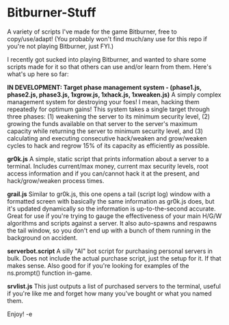 # Bitburner-Stuff
A variety of scripts I've made for the game Bitburner, free to copy/use/adapt! 
(You probably won't find much/any use for this repo if you're not playing Bitburner, just FYI.)

I recently got sucked into playing Bitburner, and wanted to share some scripts made for it so that others can use and/or learn from them. Here's what's up here so far: 

**IN DEVELOPMENT: Target phase management system - (phase1.js, phase2.js, phase3.js, 1xgrow.js, 1xhack.js, 1xweaken.js)**
A simply complex management system for destroying your foes! I mean, hacking them repeatedly for optimum gains! This system takes a single target through three phases: (1) weakening the server to its minimum security level, (2) growing the funds available on that server to the server's maximum capacity while returning the server to minimum security level, and (3) calculating and executing consecutive hack/weaken and grow/weaken cycles to hack and regrow 15% of its capacity as efficiently as possible. 

**gr0k.js**
A simple, static script that prints information about a server to a terminal. Includes current/max money, current max security levels, root access information and if you can/cannot hack it at the present, and hack/grow/weaken process times.

**grail.js**
Similar to gr0k.js, this one opens a tail (script log) window with a formatted screen with basically the same information as gr0k.js does, but it's updated dynamically so the information is up-to-the-second accurate. Great for use if you're trying to gauge the effectiveness of your main H/G/W algorithms and scripts against a server. It also auto-spawns and respawns the tail window, so you don't end up with a bunch of them running in the background on accident.

**serverbot.script**
A silly "AI" bot script for purchasing personal servers in bulk. Does not include the actual purchase script, just the setup for it. If that makes sense. Also good for if you're looking for examples of the ns.prompt() function in-game. 

**srvlist.js**
This just outputs a list of purchased servers to the terminal, useful if you're like me and forget how many you've bought or what you named them. 

Enjoy!
-e
